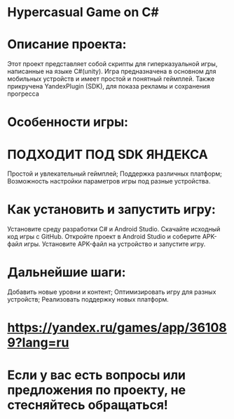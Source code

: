 # Hypercasual Game on C#

# Описание проекта:

Этот проект представляет собой скрипты для гиперказуальной игры, написанные на языке C#(unity). Игра предназначена в основном для мобильных устройств и имеет простой и понятный геймплей.
Также прикручена YandexPlugin (SDK), для показа рекламы и сохранения прогресса 

# Особенности игры:

# ПОДХОДИТ ПОД SDK ЯНДЕКСА
Простой и увлекательный геймплей;
Поддержка различных платформ;
Возможность настройки параметров игры под разные устройства.

# Как установить и запустить игру:

Установите среду разработки C# и Android Studio.
Скачайте исходный код игры с GitHub.
Откройте проект в Android Studio и соберите APK-файл игры.
Установите APK-файл на устройство и запустите игру.

# Дальнейшие шаги:

Добавить новые уровни и контент;
Оптимизировать игру для разных устройств;
Реализовать поддержку новых платформ.

# https://yandex.ru/games/app/361089?lang=ru
# Если у вас есть вопросы или предложения по проекту, не стесняйтесь обращаться!


